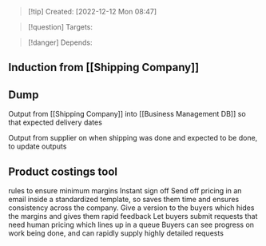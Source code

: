 >[!tip] Created: [2022-12-12 Mon 08:47]

>[!question] Targets: 

>[!danger] Depends: 

## Induction from [[Shipping Company]]



## Dump
Output from [[Shipping Company]] into [[Business Management DB]] so that expected delivery dates

Output from supplier on when shipping was done and expected to be done, to update outputs

## Product costings tool
rules to ensure minimum margins
Instant sign off
Send off pricing in an email inside a standardized template, so saves them time and ensures consistency across the company.
Give a version to the buyers which hides the margins and gives them rapid feedback
Let buyers submit requests that need human pricing which lines up in a queue
	Buyers can see progress on work being done, and can rapidly supply highly detailed requests